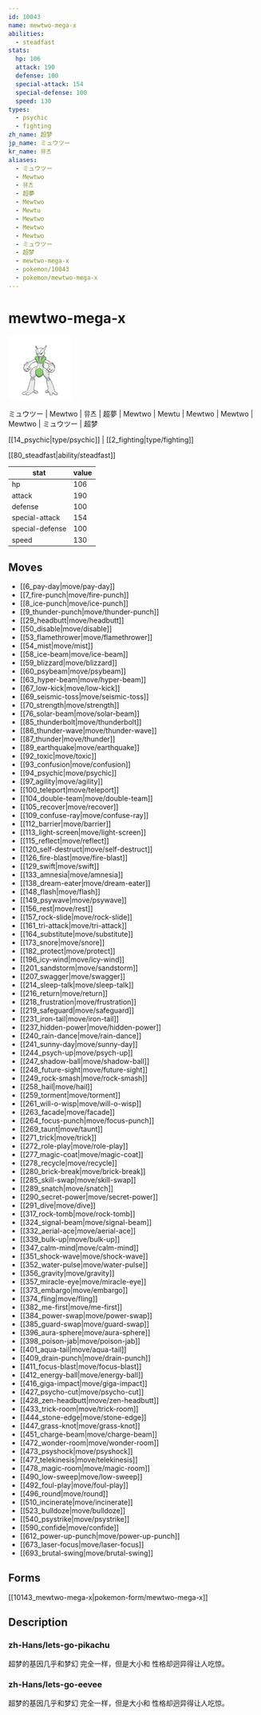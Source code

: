```yaml
---
id: 10043
name: mewtwo-mega-x
abilities:
  - steadfast
stats:
  hp: 106
  attack: 190
  defense: 100
  special-attack: 154
  special-defense: 100
  speed: 130
types:
  - psychic
  - fighting
zh_name: 超梦
jp_name: ミュウツー
kr_name: 뮤츠
aliases:
  - ミュウツー
  - Mewtwo
  - 뮤츠
  - 超夢
  - Mewtwo
  - Mewtu
  - Mewtwo
  - Mewtwo
  - Mewtwo
  - ミュウツー
  - 超梦
  - mewtwo-mega-x
  - pokemon/10043
  - pokemon/mewtwo-mega-x
---
```

# mewtwo-mega-x

![](https://raw.githubusercontent.com/PokeAPI/sprites/master/sprites/pokemon/10043.png)

ミュウツー | Mewtwo | 뮤츠 | 超夢 | Mewtwo | Mewtu | Mewtwo | Mewtwo | Mewtwo | ミュウツー | 超梦

[[14_psychic|type/psychic]] | [[2_fighting|type/fighting]]

[[80_steadfast|ability/steadfast]]

|stat|value|
|---|---|
|hp|106|
|attack|190|
|defense|100|
|special-attack|154|
|special-defense|100|
|speed|130|


## Moves

- [[6_pay-day|move/pay-day]]
- [[7_fire-punch|move/fire-punch]]
- [[8_ice-punch|move/ice-punch]]
- [[9_thunder-punch|move/thunder-punch]]
- [[29_headbutt|move/headbutt]]
- [[50_disable|move/disable]]
- [[53_flamethrower|move/flamethrower]]
- [[54_mist|move/mist]]
- [[58_ice-beam|move/ice-beam]]
- [[59_blizzard|move/blizzard]]
- [[60_psybeam|move/psybeam]]
- [[63_hyper-beam|move/hyper-beam]]
- [[67_low-kick|move/low-kick]]
- [[69_seismic-toss|move/seismic-toss]]
- [[70_strength|move/strength]]
- [[76_solar-beam|move/solar-beam]]
- [[85_thunderbolt|move/thunderbolt]]
- [[86_thunder-wave|move/thunder-wave]]
- [[87_thunder|move/thunder]]
- [[89_earthquake|move/earthquake]]
- [[92_toxic|move/toxic]]
- [[93_confusion|move/confusion]]
- [[94_psychic|move/psychic]]
- [[97_agility|move/agility]]
- [[100_teleport|move/teleport]]
- [[104_double-team|move/double-team]]
- [[105_recover|move/recover]]
- [[109_confuse-ray|move/confuse-ray]]
- [[112_barrier|move/barrier]]
- [[113_light-screen|move/light-screen]]
- [[115_reflect|move/reflect]]
- [[120_self-destruct|move/self-destruct]]
- [[126_fire-blast|move/fire-blast]]
- [[129_swift|move/swift]]
- [[133_amnesia|move/amnesia]]
- [[138_dream-eater|move/dream-eater]]
- [[148_flash|move/flash]]
- [[149_psywave|move/psywave]]
- [[156_rest|move/rest]]
- [[157_rock-slide|move/rock-slide]]
- [[161_tri-attack|move/tri-attack]]
- [[164_substitute|move/substitute]]
- [[173_snore|move/snore]]
- [[182_protect|move/protect]]
- [[196_icy-wind|move/icy-wind]]
- [[201_sandstorm|move/sandstorm]]
- [[207_swagger|move/swagger]]
- [[214_sleep-talk|move/sleep-talk]]
- [[216_return|move/return]]
- [[218_frustration|move/frustration]]
- [[219_safeguard|move/safeguard]]
- [[231_iron-tail|move/iron-tail]]
- [[237_hidden-power|move/hidden-power]]
- [[240_rain-dance|move/rain-dance]]
- [[241_sunny-day|move/sunny-day]]
- [[244_psych-up|move/psych-up]]
- [[247_shadow-ball|move/shadow-ball]]
- [[248_future-sight|move/future-sight]]
- [[249_rock-smash|move/rock-smash]]
- [[258_hail|move/hail]]
- [[259_torment|move/torment]]
- [[261_will-o-wisp|move/will-o-wisp]]
- [[263_facade|move/facade]]
- [[264_focus-punch|move/focus-punch]]
- [[269_taunt|move/taunt]]
- [[271_trick|move/trick]]
- [[272_role-play|move/role-play]]
- [[277_magic-coat|move/magic-coat]]
- [[278_recycle|move/recycle]]
- [[280_brick-break|move/brick-break]]
- [[285_skill-swap|move/skill-swap]]
- [[289_snatch|move/snatch]]
- [[290_secret-power|move/secret-power]]
- [[291_dive|move/dive]]
- [[317_rock-tomb|move/rock-tomb]]
- [[324_signal-beam|move/signal-beam]]
- [[332_aerial-ace|move/aerial-ace]]
- [[339_bulk-up|move/bulk-up]]
- [[347_calm-mind|move/calm-mind]]
- [[351_shock-wave|move/shock-wave]]
- [[352_water-pulse|move/water-pulse]]
- [[356_gravity|move/gravity]]
- [[357_miracle-eye|move/miracle-eye]]
- [[373_embargo|move/embargo]]
- [[374_fling|move/fling]]
- [[382_me-first|move/me-first]]
- [[384_power-swap|move/power-swap]]
- [[385_guard-swap|move/guard-swap]]
- [[396_aura-sphere|move/aura-sphere]]
- [[398_poison-jab|move/poison-jab]]
- [[401_aqua-tail|move/aqua-tail]]
- [[409_drain-punch|move/drain-punch]]
- [[411_focus-blast|move/focus-blast]]
- [[412_energy-ball|move/energy-ball]]
- [[416_giga-impact|move/giga-impact]]
- [[427_psycho-cut|move/psycho-cut]]
- [[428_zen-headbutt|move/zen-headbutt]]
- [[433_trick-room|move/trick-room]]
- [[444_stone-edge|move/stone-edge]]
- [[447_grass-knot|move/grass-knot]]
- [[451_charge-beam|move/charge-beam]]
- [[472_wonder-room|move/wonder-room]]
- [[473_psyshock|move/psyshock]]
- [[477_telekinesis|move/telekinesis]]
- [[478_magic-room|move/magic-room]]
- [[490_low-sweep|move/low-sweep]]
- [[492_foul-play|move/foul-play]]
- [[496_round|move/round]]
- [[510_incinerate|move/incinerate]]
- [[523_bulldoze|move/bulldoze]]
- [[540_psystrike|move/psystrike]]
- [[590_confide|move/confide]]
- [[612_power-up-punch|move/power-up-punch]]
- [[673_laser-focus|move/laser-focus]]
- [[693_brutal-swing|move/brutal-swing]]

## Forms



[[10143_mewtwo-mega-x|pokemon-form/mewtwo-mega-x]]

## Description

### zh-Hans/lets-go-pikachu

超梦的基因几乎和梦幻
完全一样，但是大小和
性格却迥异得让人吃惊。

### zh-Hans/lets-go-eevee

超梦的基因几乎和梦幻
完全一样，但是大小和
性格却迥异得让人吃惊。

